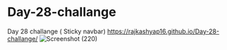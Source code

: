 # Day-28-challange
Day 28 challange ( Sticky navbar) https://rajkashyap16.github.io/Day-28-challange/
![Screenshot (220)](https://github.com/rajkashyap16/Day-28-challange/assets/78655730/20b3b9f3-1993-4be9-9259-28a23fe3f121)
